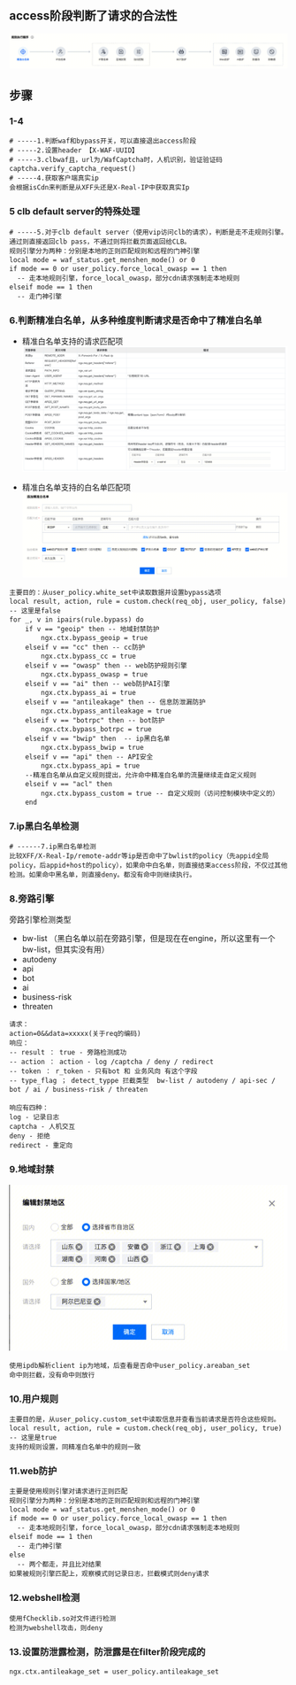 ## access阶段判断了请求的合法性
![alt text](image.png)

## 步骤
### 1-4
```
# -----1.判断waf和bypass开关，可以直接退出access阶段
# -----2.设置header 【X-WAF-UUID】
# -----3.clbwaf且，url为/WafCaptcha时，人机识别，验证验证码
captcha.verify_captcha_request()
# -----4.获取客户端真实ip
会根据isCdn来判断是从XFF头还是X-Real-IP中获取真实Ip
```
### 5 clb default server的特殊处理
```
# -----5.对于clb default server（使用vip访问clb的请求），判断是走不走规则引擎。
通过则直接返回clb pass，不通过则将拦截页面返回给CLB。
规则引擎分为两种：分别是本地的正则匹配规则和远程的门神引擎
local mode = waf_status.get_menshen_mode() or 0
if mode == 0 or user_policy.force_local_owasp == 1 then
  -- 走本地规则引擎，force_local_owasp，部分cdn请求强制走本地规则
elseif mode == 1 then
  -- 走门神引擎
```

### 6.判断精准白名单，从多种维度判断请求是否命中了精准白名单
- 精准白名单支持的请求匹配项
![alt text](image-3.png)

- 精准白名单支持的白名单匹配项
![alt text](image-1.png)
```
主要目的：从user_policy.white_set中读取数据并设置bypass选项
local result, action, rule = custom.check(req_obj, user_policy, false) -- 这里是false
for _, v in ipairs(rule.bypass) do
    if v == "geoip" then -- 地域封禁防护
        ngx.ctx.bypass_geoip = true
    elseif v == "cc" then -- cc防护
        ngx.ctx.bypass_cc = true
    elseif v == "owasp" then -- web防护规则引擎
        ngx.ctx.bypass_owasp = true
    elseif v == "ai" then -- web防护AI引擎
        ngx.ctx.bypass_ai = true
    elseif v == "antileakage" then -- 信息防泄漏防护
        ngx.ctx.bypass_antileakage = true
    elseif v == "botrpc" then -- bot防护
        ngx.ctx.bypass_botrpc = true
    elseif v == "bwip" then  -- ip黑白名单
        ngx.ctx.bypass_bwip = true
    elseif v == "api" then -- API安全
        ngx.ctx.bypass_api = true
    --精准白名单从自定义规则提出，允许命中精准白名单的流量继续走自定义规则
    elseif v == "acl" then
        ngx.ctx.bypass_custom = true -- 自定义规则（访问控制模块中定义的）
    end
```

### 7.ip黑白名单检测
```
# ------7.ip黑白名单检测
比较XFF/X-Real-Ip/remote-addr等ip是否命中了bwlist的policy（先appid全局policy，后appid+host的policy），如果命中白名单，则直接结束access阶段，不仅过其他检测。如果命中黑名单，则直接deny。都没有命中则继续执行。
```

### 8.旁路引擎
旁路引擎检测类型
- bw-list （黑白名单以前在旁路引擎，但是现在在engine，所以这里有一个bw-list，但其实没有用）
- autodeny
- api
- bot
- ai
- business-risk
- threaten
```
请求：
action=0&&data=xxxxx(关于req的编码)
响应：
-- result ： true - 旁路检测成功
-- action ： action - log /captcha / deny / redirect
-- token ： r_token - 只有bot 和 业务风向 有这个字段
-- type_flag ； detect_typpe 拦截类型  bw-list / autodeny / api-sec / bot / ai / business-risk / threaten

响应有四种：
log - 记录日志
captcha - 人机交互
deny - 拒绝
redirect - 重定向
```

### 9.地域封禁
![alt text](image-2.png)
```
使用ipdb解析client ip为地域，后查看是否命中user_policy.areaban_set
命中则拦截，没有命中则放行
```

### 10.用户规则
```
主要目的是，从user_policy.custom_set中读取信息并查看当前请求是否符合这些规则。
local result, action, rule = custom.check(req_obj, user_policy, true) -- 这里是true
支持的规则设置，同精准白名单中的规则一致
```
### 11.web防护
```
主要是使用规则引擎对请求进行正则匹配
规则引擎分为两种：分别是本地的正则匹配规则和远程的门神引擎
local mode = waf_status.get_menshen_mode() or 0
if mode == 0 or user_policy.force_local_owasp == 1 then
  -- 走本地规则引擎，force_local_owasp，部分cdn请求强制走本地规则
elseif mode == 1 then
  -- 走门神引擎
else
  -- 两个都走，并且比对结果
如果被规则引擎匹配上，观察模式则记录日志，拦截模式则deny请求
```

### 12.webshell检测
```
使用fChecklib.so对文件进行检测
检测为webshell攻击，则deny
```



### 13.设置防泄露检测，防泄露是在filter阶段完成的
```
ngx.ctx.antileakage_set = user_policy.antileakage_set
```